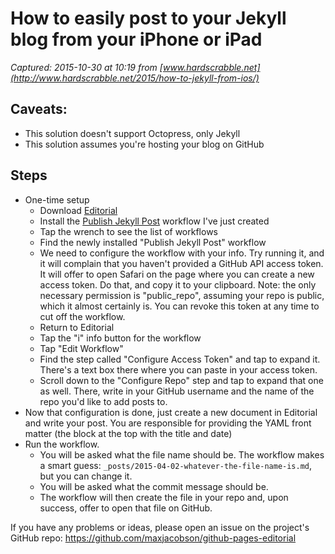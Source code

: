 # How to easily post to your Jekyll blog from your iPhone or iPad

_Captured: 2015-10-30 at 10:19 from [www.hardscrabble.net](http://www.hardscrabble.net/2015/how-to-jekyll-from-ios/)_

## Caveats:

  * This solution doesn't support Octopress, only Jekyll
  * This solution assumes you're hosting your blog on GitHub

## Steps

  * One-time setup 
    * Download [Editorial](http://omz-software.com/editorial/)
    * Install the [Publish Jekyll Post](http://www.editorial-workflows.com/workflow/5838419494174720/XyeFJfsyXwE) workflow I've just created
    * Tap the wrench to see the list of workflows
    * Find the newly installed "Publish Jekyll Post" workflow
    * We need to configure the workflow with your info. Try running it, and it will complain that you haven't provided a GitHub API access token. It will offer to open Safari on the page where you can create a new access token. Do that, and copy it to your clipboard. Note: the only necessary permission is "public_repo", assuming your repo is public, which it almost certainly is. You can revoke this token at any time to cut off the workflow.
    * Return to Editorial
    * Tap the "i" info button for the workflow
    * Tap "Edit Workflow"
    * Find the step called "Configure Access Token" and tap to expand it. There's a text box there where you can paste in your access token.
    * Scroll down to the "Configure Repo" step and tap to expand that one as well. There, write in your GitHub username and the name of the repo you'd like to add posts to.
  * Now that configuration is done, just create a new document in Editorial and write your post. You are responsible for providing the YAML front matter (the block at the top with the title and date)
  * Run the workflow. 
    * You will be asked what the file name should be. The workflow makes a smart guess: `_posts/2015-04-02-whatever-the-file-name-is.md`, but you can change it.
    * You will be asked what the commit message should be.
    * The workflow will then create the file in your repo and, upon success, offer to open that file on GitHub.

If you have any problems or ideas, please open an issue on the project's GitHub repo: <https://github.com/maxjacobson/github-pages-editorial>
